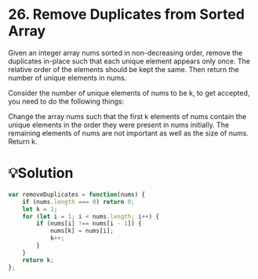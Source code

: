 # 26. Remove Duplicates from Sorted Array
Given an integer array nums sorted in non-decreasing order, remove the duplicates in-place such that each unique element appears only once. The relative order of the elements should be kept the same. Then return the number of unique elements in nums.

Consider the number of unique elements of nums to be k, to get accepted, you need to do the following things:

Change the array nums such that the first k elements of nums contain the unique elements in the order they were present in nums initially. The remaining elements of nums are not important as well as the size of nums.
Return k.

# 💡Solution
```javascript
var removeDuplicates = function(nums) {
    if (nums.length === 0) return 0;
    let k = 1; 
    for (let i = 1; i < nums.length; i++) {
        if (nums[i] !== nums[i - 1]) {
            nums[k] = nums[i];
            k++;
        }
    }
    return k;
};
```
